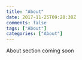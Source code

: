 ```yaml
---
title: "About"
date: 2017-11-25T09:28:38Z
comments: false
tags: ["About"]
categories: ["About"]
---
```


About section coming soon

